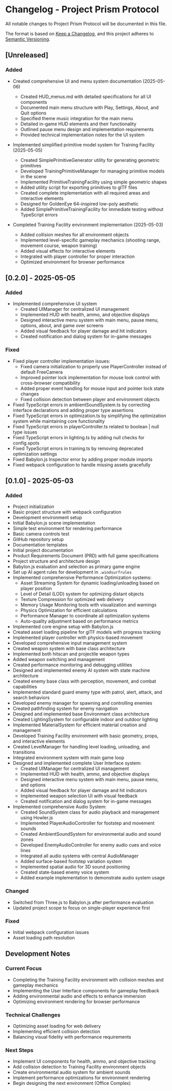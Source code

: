 # Changelog - Project Prism Protocol

All notable changes to Project Prism Protocol will be documented in this file.

The format is based on [Keep a Changelog](https://keepachangelog.com/en/1.0.0/), and this project adheres to [Semantic Versioning](https://semver.org/spec/v2.0.0.html).

## [Unreleased]

### Added
- Created comprehensive UI and menu system documentation (2025-05-06)
  - Created HUD_menus.md with detailed specifications for all UI components
  - Documented main menu structure with Play, Settings, About, and Quit options
  - Specified theme music integration for the main menu
  - Detailed in-game HUD elements and their functionality
  - Outlined pause menu design and implementation requirements
  - Provided technical implementation notes for the UI system

- Implemented simplified primitive model system for Training Facility (2025-05-05)
  - Created SimplePrimitiveGenerator utility for generating geometric primitives
  - Developed TrainingPrimitiveManager for managing primitive models in the scene
  - Implemented PrimitiveTrainingFacility using simple geometric shapes
  - Added utility script for exporting primitives to glTF files
  - Created complete implementation with all required areas and interactive elements
  - Designed for GoldenEye 64-inspired low-poly aesthetic
  - Added SimplePrimitiveTrainingFacility for immediate testing without TypeScript errors

- Completed Training Facility environment implementation (2025-05-03)
  - Added collision meshes for all environment objects
  - Implemented level-specific gameplay mechanics (shooting range, movement course, weapon training)
  - Added visual effects for interactive elements
  - Integrated with player controller for proper interaction
  - Optimized environment for browser performance

## [0.2.0] - 2025-05-05

### Added
- Implemented comprehensive UI system
  - Created UIManager for centralized UI management
  - Implemented HUD with health, ammo, and objective displays
  - Designed interactive menu system with main menu, pause menu, options, about, and game over screens
  - Added visual feedback for player damage and hit indicators
  - Created notification and dialog system for in-game messages

### Fixed
- Fixed player controller implementation issues:
  - Fixed camera initialization to properly use PlayerController instead of default FreeCamera
  - Improved pointer lock implementation for mouse look control with cross-browser compatibility
  - Added proper event handling for mouse input and pointer lock state changes
  - Fixed collision detection between player and environment objects
- Fixed TypeScript errors in ambientSoundSystem.ts by correcting interface declarations and adding proper type assertions
- Fixed TypeScript errors in optimization.ts by simplifying the optimization system while maintaining core functionality
- Fixed TypeScript errors in playerController.ts related to boolean | null type issues
- Fixed TypeScript errors in lighting.ts by adding null checks for config.spots
- Fixed TypeScript errors in training.ts by removing deprecated optimization settings
- Fixed Babylon.js Inspector error by adding proper module imports
- Fixed webpack configuration to handle missing assets gracefully

## [0.1.0] - 2025-05-03

### Added
- Project initialization
- Basic project structure with webpack configuration
- Development environment setup
- Initial Babylon.js scene implementation
- Simple test environment for rendering performance
- Basic camera controls test
- GitHub repository setup
- Documentation templates
- Initial project documentation
- Product Requirements Document (PRD) with full game specifications
- Project structure and architecture design
- Babylon.js evaluation and selection as primary game engine
- Set up AI agent rules for development in `.windsurfrules`
- Implemented comprehensive Performance Optimization systems:
  - Asset Streaming System for dynamic loading/unloading based on player position
  - Level of Detail (LOD) system for optimizing distant objects
  - Texture Compression for optimized web delivery
  - Memory Usage Monitoring tools with visualization and warnings
  - Physics Optimization for efficient calculations
  - Performance Manager to coordinate all optimization systems
  - Auto-quality adjustment based on performance metrics
- Implemented core engine setup with Babylon.js
- Created asset loading pipeline for glTF models with progress tracking
- Implemented player controller with physics-based movement
- Developed comprehensive input management system
- Created weapon system with base class architecture
- Implemented both hitscan and projectile weapon types
- Added weapon switching and management
- Created performance monitoring and debugging utilities
- Designed and implemented enemy AI system with state machine architecture
- Created enemy base class with perception, movement, and combat capabilities
- Implemented standard guard enemy type with patrol, alert, attack, and search behaviors
- Developed enemy manager for spawning and controlling enemies
- Created pathfinding system for enemy navigation
- Designed and implemented base Environment class architecture
- Created LightingSystem for configurable indoor and outdoor lighting
- Implemented MaterialSystem for efficient material creation and management
- Developed Training Facility environment with basic geometry, props, and interactive elements
- Created LevelManager for handling level loading, unloading, and transitions
- Integrated environment system with main game loop
- Designed and implemented complete User Interface system:
  - Created UIManager for centralized UI management
  - Implemented HUD with health, ammo, and objective displays
  - Designed interactive menu system with main menu, pause menu, and options
  - Added visual feedback for player damage and hit indicators
  - Implemented weapon selection UI with visual feedback
  - Created notification and dialog system for in-game messages
- Implemented comprehensive Audio System:
  - Created SoundSystem class for audio playback and management using Howler.js
  - Implemented PlayerAudioController for footstep and movement sounds
  - Created AmbientSoundSystem for environmental audio and sound zones
  - Developed EnemyAudioController for enemy audio cues and voice lines
  - Integrated all audio systems with central AudioManager
  - Added surface-based footstep variation system
  - Implemented spatial audio for 3D sound positioning
  - Created state-based enemy voice system
  - Added example implementation to demonstrate audio system usage

### Changed
- Switched from Three.js to Babylon.js after performance evaluation
- Updated project scope to focus on single-player experience first

### Fixed
- Initial webpack configuration issues
- Asset loading path resolution

## Development Notes

### Current Focus
- Completing the Training Facility environment with collision meshes and gameplay mechanics
- Implementing the User Interface components for gameplay feedback
- Adding environmental audio and effects to enhance immersion
- Optimizing environment rendering for browser performance

### Technical Challenges
- Optimizing asset loading for web delivery
- Implementing efficient collision detection
- Balancing visual fidelity with performance requirements

### Next Steps
- Implement UI components for health, ammo, and objective tracking
- Add collision detection to Training Facility environment objects
- Create environmental audio system for ambient sounds
- Implement performance optimizations for environment rendering
- Begin designing the next environment (Office Complex)
